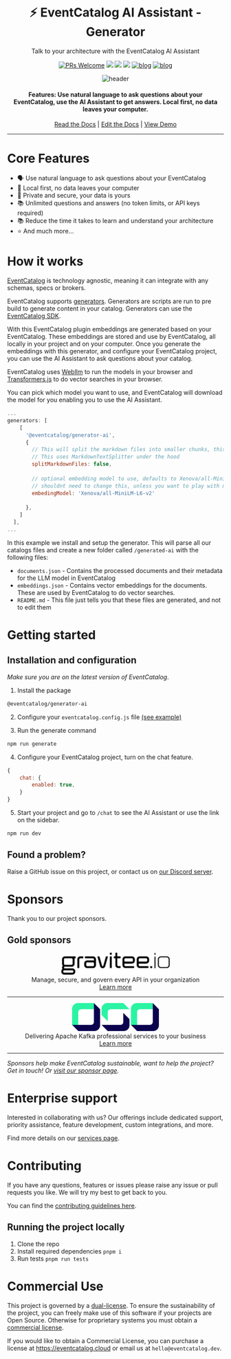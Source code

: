 <div align="center">

<h1>⚡️ EventCatalog AI Assistant - Generator </h1>
<p>Talk to your architecture with the EventCatalog AI Assistant</p>

[![PRs Welcome][prs-badge]][prs]
<img src="https://img.shields.io/github/actions/workflow/status/event-catalog/generator-eventbridge/verify-build.yml"/>
[![](https://dcbadge.limes.pink/api/server/https://discord.gg/3rjaZMmrAm?style=flat)](https://discord.gg/3rjaZMmrAm) [<img src="https://img.shields.io/badge/LinkedIn-0077B5?style=for-the-badge&logo=linkedin&logoColor=white" height="20px" />](https://www.linkedin.com/in/david-boyne/) [![blog](https://img.shields.io/badge/blog-EDA--Visuals-brightgreen)](https://eda-visuals.boyney.io/?utm_source=event-catalog-gihub) [![blog](https://img.shields.io/badge/license-Dual--License-brightgreen)](https://github.com/event-catalog/generator-eventbridge/blob/main/LICENSE.md)

<img alt="header" src="https://github.com/event-catalog/generators/blob/main/images/ai.png?raw=true" />

<h4>Features: Use natural language to ask questions about your EventCatalog, use the AI Assistant to get answers. Local first, no data leaves your computer. </h4>

[Read the Docs](https://eventcatalog.dev/) | [Edit the Docs](https://github.com/event-catalog/docs) | [View Demo](https://demo.eventcatalog.dev/docs)

</div>

<hr/>

# Core Features

- 🗣️ Use natural language to ask questions about your EventCatalog
- 🔐 Local first, no data leaves your computer
- 🔐 Private and secure, your data is yours
- 📚 Unlimited questions and answers (no token limits, or API keys required)
- 📚 Reduce the time it takes to learn and understand your architecture
- ⭐ And much more...

# How it works

[EventCatalog](https://www.eventcatalog.dev/) is technology agnostic, meaning it can integrate with any schemas, specs or brokers.

EventCatalog supports [generators](https://www.eventcatalog.dev/docs/development/plugins/generators).
Generators are scripts are run to pre build to generate content in your catalog. Generators can use the [EventCatalog SDK](https://www.eventcatalog.dev/docs/sdk).

With this EventCatalog plugin embeddings are generated based on your EventCatalog. These embeddings are stored and use by EventCatalog, all locally in your project and on your computer. Once you generate the embeddings with this generator, and configure your EventCatalog project, you can use the AI Assistant to ask questions about your catalog.

EventCatalog uses [Webllm](https://webllm.mlc.ai/) to run the models in your browser and [Transformers.js](https://huggingface.co/docs/transformers.js/en/index) to do vector searches in your browser.

You can pick which model you want to use, and EventCatalog will download the model for you enabling you to use the AI Assistant.

```js
...
generators: [
    [
      '@eventcatalog/generator-ai',
      {
        // This will split the markdown files into smaller chunks, this is optional and defaults to false
        // This uses MarkdownTextSplitter under the hood
        splitMarkdownFiles: false,

        // optional embedding model to use, defaults to Xenova/all-MiniLM-L6-v2 (https://huggingface.co/Xenova/all-MiniLM-L6-v2)
        // shouldnt need to change this, unless you want to play with models and embeddings
        embedingModel: 'Xenova/all-MiniLM-L6-v2'

      },
    ]
  ],
...
```

In this example we install and setup the generator. This will parse all our catalogs files and create a new folder called `/generated-ai` with the following files:

- `documents.json` - Contains the processed documents and their metadata for the LLM model in EventCatalog
- `embeddings.json` - Contains vector embeddings for the documents. These are used by EventCatalog to do vector searches.
- `README.md` - This file just tells you that these files are generated, and not to edit them

# Getting started

## Installation and configuration

_Make sure you are on the latest version of EventCatalog_.

1. Install the package

```sh
@eventcatalog/generator-ai
```

2. Configure your `eventcatalog.config.js` file [(see example)](https://github.com/event-catalog/eventcatalog-ai-example/blob/main/eventcatalog.config.js)

3. Run the generate command

```sh
npm run generate
```

4. Configure your EventCatalog project, turn on the chat feature.

```js
{
    chat: {
        enabled: true,
    }
}
```

5. Start your project and go to `/chat` to see the AI Assistant or use the link on the sidebar.

```sh
npm run dev
```

## Found a problem?

Raise a GitHub issue on this project, or contact us on [our Discord server](https://discord.gg/3rjaZMmrAm).

# Sponsors

Thank you to our project sponsors.

## Gold sponsors

<div align="center">
  <img alt="gravitee" src="../../images/sponsors/gravitee-logo-black.svg" width="50%" />
  <p style="margin: 0; padding: 0;">Manage, secure, and govern every API in your organization</p>
  <a href="https://gravitee.io?utm_source=eventcatalog&utm_medium=web&utm_campaign=sponsorship" target="_blank" >Learn more</a>
</div>

<hr />

<div align="center">
  <img alt="oso" src="../../images/sponsors/oso-logo-green.png" width="40%" />
  <p style="margin: 0; padding: 0;">Delivering Apache Kafka professional services to your business</p>
  <a href="https://oso.sh/?utm_source=eventcatalog&utm_medium=web&utm_campaign=sponsorship" target="_blank" >Learn more</a>
</div>

<hr />

_Sponsors help make EventCatalog sustainable, want to help the project? Get in touch! Or [visit our sponsor page](https://www.eventcatalog.dev/support)._

# Enterprise support

Interested in collaborating with us? Our offerings include dedicated support, priority assistance, feature development, custom integrations, and more.

Find more details on our [services page](https://eventcatalog.dev/services).

# Contributing

If you have any questions, features or issues please raise any issue or pull requests you like. We will try my best to get back to you.

You can find the [contributing guidelines here](https://eventcatalog.dev/docs/contributing/overview).

## Running the project locally

1. Clone the repo
1. Install required dependencies `pnpm i`
1. Run tests `pnpm run tests`

[license-badge]: https://img.shields.io/github/license/event-catalog/eventcatalog.svg?color=yellow
[license]: https://github.com/event-catalog/eventcatalog/blob/main/LICENSE
[prs-badge]: https://img.shields.io/badge/PRs-welcome-brightgreen.svg?style=flat-square
[prs]: http://makeapullrequest.com
[github-watch-badge]: https://img.shields.io/github/watchers/event-catalog/eventcatalog.svg?style=social
[github-watch]: https://github.com/event-catalog/eventcatalog/watchers
[github-star-badge]: https://img.shields.io/github/stars/event-catalog/eventcatalog.svg?style=social
[github-star]: https://github.com/event-catalog/eventcatalog/stargazers

# Commercial Use

This project is governed by a [dual-license](./LICENSE.md). To ensure the sustainability of the project, you can freely make use of this software if your projects are Open Source. Otherwise for proprietary systems you must obtain a [commercial license](./LICENSE-COMMERCIAL.md).

If you would like to obtain a Commercial License, you can purchase a license at https://eventcatalog.cloud or email us at `hello@eventcatalog.dev`.
